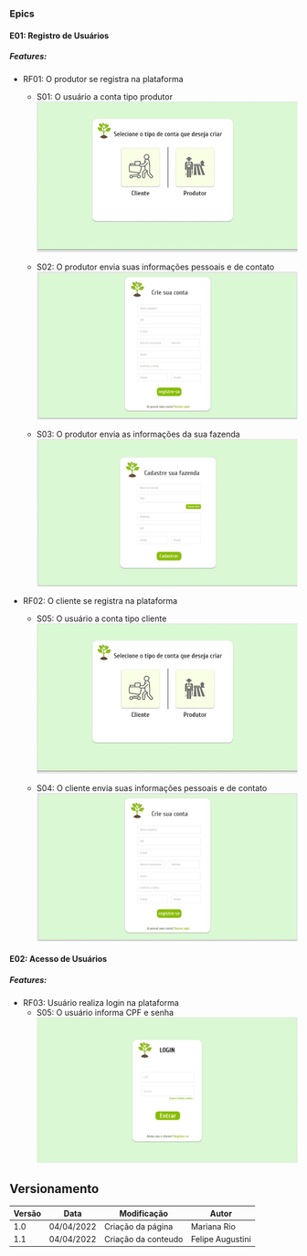 ###  Epics

#### E01: Registro de Usuários
##### Features:

- RF01: O produtor se registra na plataforma
    - S01: O usuário a conta tipo produtor
    ![](img/tipo_conta.jpeg)

    - S02: O produtor envia suas informações pessoais e de contato
    ![](img/criar_conta.jpeg)

    - S03: O produtor envia as informações da sua fazenda
    ![](img/cadastro_fazenda.jpeg)

- RF02: O cliente se registra na plataforma
    - S05: O usuário a conta tipo cliente
    ![](img/tipo_conta.jpeg)

    - S04: O cliente envia suas informações pessoais e de contato
    ![](img/criar_conta.jpeg)

#### E02: Acesso de Usuários
##### Features:

- RF03: Usuário realiza login na plataforma
    - S05: O usuário informa CPF e senha
    ![](img/login.jpeg)

## Versionamento

 Versão|Data      |Modificação        |Autor
-------|----------|-------------------|--------
1.0    |04/04/2022|Criação da página  |Mariana Rio
1.1    |04/04/2022|Criação da conteudo|Felipe Augustini